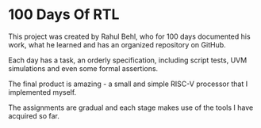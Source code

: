 # 100 Days Of RTL
This project was created by Rahul Behl, who for 100 days documented his work, what he learned and has an organized repository on GitHub.

Each day has a task, an orderly specification, including script tests, UVM simulations and even some formal assertions. 

The final product is amazing - a small and simple RISC-V processor that I implemented myself.

The assignments are gradual and each stage makes use of the tools I have acquired so far.
